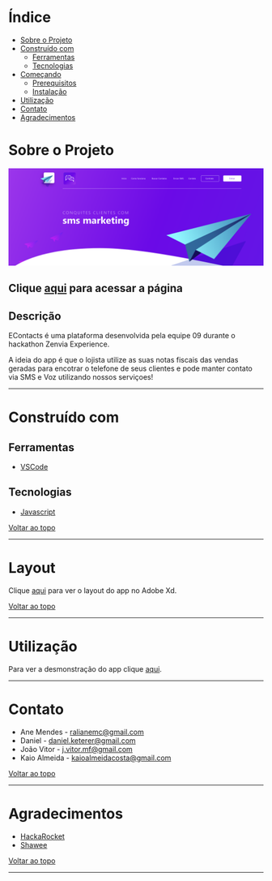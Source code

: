 
<!-- TABLE OF CONTENTS -->
# Índice
* [Sobre o Projeto](#-sobre-o-projeto)
* [Construído com](#-construído-com)
  * [Ferramentas](#ferramentas)
  * [Tecnologias](#tecnologias)
* [Começando](#-começando)
  * [Prerequisitos](#-prerequisitos)
  * [Instalação](#-instalação)
* [Utilização](#utilização)
* [Contato](#-contato)
* [Agradecimentos](#-agradecimentos)
<!-- * [Roadmap](#arrows_clockwise-roadmap) -->

<!-- ABOUT THE PROJECT -->
# Sobre o Projeto

<!-- Project image -->
<p align="center">
  <a href="https://hackathon-zenvia.github.io/front-end/#">
    <img src=".github/banner.png" alt="Tubarão da estrada" >
  </a>
</p>

## Clique [aqui](https://hackathon-zenvia.github.io/front-end/#) para acessar a página

## Descrição
EContacts é uma plataforma desenvolvida pela equipe 09 durante o hackathon Zenvia Experience.

A ideia do app é que o lojista utilize as suas notas fiscais das vendas geradas para encotrar o telefone de seus clientes e pode manter contato via SMS e Voz utilizando nossos serviçoes!
***

# Construído com
  ## Ferramentas
  * [VSCode](https://code.visualstudio.com/)

  ## Tecnologias
  * [Javascript](https://developer.mozilla.org/en-US/docs/Web/JavaScript)

  [Voltar ao topo](#-índice)
  ***

# Layout
Clique [aqui](https://xd.adobe.com/view/6f215767-0756-4e68-bfa5-7c259bc9279f-3a72/) para ver o layout do app no Adobe Xd.

  [Voltar ao topo](#-índice)
  ***

<!-- USAGE EXAMPLES -->
# Utilização

Para ver a desmonstração do app clique [aqui](https://youtu.be/5-cQq7JcJkA).
***

<!-- CONTACT -->
# Contato

- Ane Mendes - <ralianemc@gmail.com>
- Daniel - <daniel.keterer@gmail.com>
- João Vitor - <j.vitor.mf@gmail.com>
- Kaio Almeida - <kaioalmeidacosta@gmail.com>

[Voltar ao topo](#-índice)
***

<!-- ACKNOWLEDGEMENTS -->
# Agradecimentos

* [HackaRocket](https://zenapi.zenvia.com/zex_hackathon/)
* [Shawee](https://shawee.io/)

[Voltar ao topo](#-índice)
***
